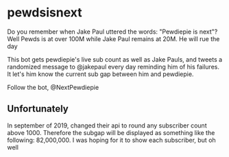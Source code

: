 # pewdsisnext
Do you remember when Jake Paul uttered the words: "Pewdiepie is next"? Well Pewds is at over 100M while Jake Paul remains at 20M. He will rue the day

This bot gets pewdiepie's live sub count as well as Jake Pauls, and tweets a randomized message to @jakepaul every day reminding him of his failures. It let's him know the current sub gap between him and pewdiepie.

Follow the bot, @NextPewdiepie

## Unfortunately

In september of 2019, changed their api to round any subscriber count above 1000. Therefore the subgap will be displayed as something like the following: 82,000,000. I was hoping for it to show each subscriber, but oh well

